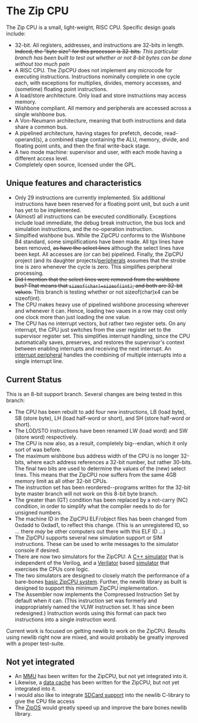 # The Zip CPU

The Zip CPU is a small, light-weight, RISC CPU.  Specific design goals include:
- 32-bit.  All registers, addresses, and instructions are 32-bits in length.  ~~Indeed, the "byte size" for this processor is 32-bits.~~  _This particular branch has been built to test out whether or not 8-bit bytes can be done without too much pain_
- A RISC CPU.  The ZipCPU does not implement any microcode for executing instructions.  Instructions nominally complete in one cycle each, with exceptions for multiplies, divides, memory accesses, and (sometime) floating point instructions.
- A load/store architecture.  Only load and store instructions may access memory.
- Wishbone compliant.  All memory and peripherals are accessed across a single wishbone bus.
- A Von-Neumann architecture, meaning that both instructions and data share a common bus.
- A pipelined architecture, having stages for prefetch, decode, read-operand(s), a combined stage containing the ALU, memory, divide, and floating point units, and then the final write-back stage.
- A two mode machine: supervisor and user, with each mode having a different access level.
- Completely open source, licensed under the GPL.

## Unique features and characteristics

- Only 29 instructions are currently implemented.  Six additional instructions have been reserved for a floating point unit, but such a unit has yet to be implemented.
- (Almost) all instructions can be executed conditionally.  Exceptions include load immediate, the debug break instruction, the bus lock and simulation instructions, and the no-operation instruction.
- Simplfied wishbone bus.  While the ZipCPU conforms to the Wishbone B4 standard, some simplifications have been made.  All tgx lines have been removed, ~~as have the select lines~~ although the select lines have been kept.  All accesses are (or can be) pipelined.  Finally, the ZipCPU project (and its daughter projects/[peripherals](rtl/peripherals) assumes that the strobe line is zero whenever the cycle is zero.  This simplifies peripheral processing.
- ~~Did I mention that the select lines were removed from the wishbone bus?  That means that `sizeof(char)=sizeof(int)`, and both are 32-bit values.~~ This branch is testing whether or not sizeof(char)x4 can be sizeof(int).
- The CPU makes heavy use of pipelined wishbone processing wherever and whenever it can.  Hence, loading two vaues in a row may cost only one clock more than just loading the one value.
- The CPU has no interrupt vectors, but rather two register sets.  On any interrupt, the CPU just switches from the user register set to the supervisor register set.  This simplifies interrupt handling, since the CPU automatically saves, preserves, and restores the supervisor's context between enabling interrupts and receiving the next interrupt.  An [interrupt peripheral](rtl/peripherals/icontrol.v) handles the combining of multiple interrupts into a single interrupt line.

## Current Status

This is an 8-bit support branch.  Several changes are being tested in this
branch:
- The CPU has been rebuilt to add four new instructions, LB (load byte), SB (store byte), LH (load half-word or short), and SH (store half-word or short). 
- The LOD/STO instructions have been renamed LW (load word) and SW (store word) respectively.
- The CPU is now also, as a result, completely big--endian, which it only sort of was before. 
- The maximum wishbone bus address width of the CPU is no longer 32-bits, where each address references a 32-bit number, but rather 30-bits.  The final two bits are used to determine the values of the (new) select lines.  This means that the ZipCPU now suffers from the same 4GB memory limit as all other 32-bit CPUs.
- The instruction set has been reordered--programs written for the 32-bit byte master branch will not work on this 8-bit byte branch.
- The greater than (GT) condition has been replaced by a not-carry (NC) condition, in order to simplify what the compiler needs to do for unsigned numbers.
- The machine ID in the ZipCPU ELF/object files has been changed from 0xdadd to 0xdad1, to reflect this change.  (This is an unregistered ID, so ... there _may_ be other computers out there with this ELF ID ...)
- The ZipCPU supports several new simulation support or SIM instructions.  These can be used to write messages to the simulator console if desired.
- There are now two simulators for the ZipCPU: A [C++ simulator](sim/cpp) that is independent of the Verilog, and a [Verilator](https://www.veripool.org/wiki/verilator) based [simulator](sim/verilated) that exercises the CPUs core logic.
- The two simulators are designed to closely match the performance of a bare-bones [basic ZipCPU system](https://github.com/ZipCPU/zbasic).  Further, the newlib library as built is designed to support this minimum ZipCPU implementation.
- The Assembler now implements the Compressed Instruction Set by default when it can.  (This instruction set was formerly and inappropriately named the VLIW instruction set.  It has since been redesigned.)  Instruction words using this format can pack two instructions into a single instruction word.

Current work is focused on getting newlib to work on the ZipCPU.  Results using newlib right now are mixed, and would probably be greatly improved with a proper test-suite.

## Not yet integrated

- An [MMU](rtl/peripherals/zipmmu.v) has been written for the ZipCPU, but not yet integrated into it.
- Likewise, a [data cache](../../tree/master/rtl/core/dcache.v) has been written for the ZipCPU, but not yet integrated into it.
- I would also like to integrate [SDCard support](https://github.com/ZipCPU/sdspi) into the newlib C-library to give the CPU file access
- The [ZipOS](https://github.com/ZipCPU/s6soc/tree/master/sw/zipos) would greatly speed up and improve the bare bones newlib library.

